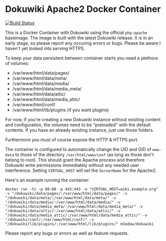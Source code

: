 # Dokuwiki Apache2 Docker Container

[![Build Status](https://travis-ci.org/m3adow/docker-dokuwiki-httpd.svg)](https://travis-ci.org/m3adow/docker-dokuwiki-httpd)

This is a Docker Container with Dokuwiki using the official `php:apache` baseimage. The image is built with the latest Dokuwiki release. It is in an early stage, so please report any occuring errors or bugs. Please be aware I haven't yet looked into serving HTTPS.


To keep your data persistent between container starts you need a plethora of volumes:
* /var/www/html/data/pages/
* /var/www/html/data/meta/
* /var/www/html/data/media/
* /var/www/html/data/media_meta/
* /var/www/html/data/attic/
* /var/www/html/data/media_attic/
* /var/www/html/conf/
* /var/www/html/lib/plugins (if you want plugins)

For now, if you're creating a new Dokuwiki instance without existing content and configuration, the volumes need to be "preloaded" with the default contents. If you have an already existing instance, just use those folders.

Furthermore you must of course expose the HTTP & HTTPS port.

The container is configured to automatically change the UID and GID of `www-data` to those of the directory `/var/html/www/conf` (as long as those don't belong to root). This should grant the Apache process and therefore Dokuwiki write permissions immediately without any needed user interference.
Setting `VIRTUAL_HOST` will set the `ServerName` for the Apache2.

Here's an example running the container:

    docker run -ti -p 80:80 -p 443:443 -e "VIRTUAL_HOST=wiki.example.org" -v "/dokuwiki/data/pages/:/var/www/html/data/pages/" -v "/dokuwiki/data/meta/:/var/www/html/data/meta/" -v "/dokuwiki/data/media/:/var/www/html/data/media/" -v "/dokuwiki/data/media_meta/:/var/www/html/data/media_meta/" -v "/dokuwiki/data/attic/:/var/www/html/data/attic/" -v "/dokuwiki/data/media_attic/:/var/www/html/data/media_attic/" -v "/dokuwiki/conf/:/var/www/html/conf/" -v "/dokuwiki/lib/plugins/:/var/www/html/lib/plugins/" m3adow/dokuwiki


Please report any bugs or errors as well as feature requests.

